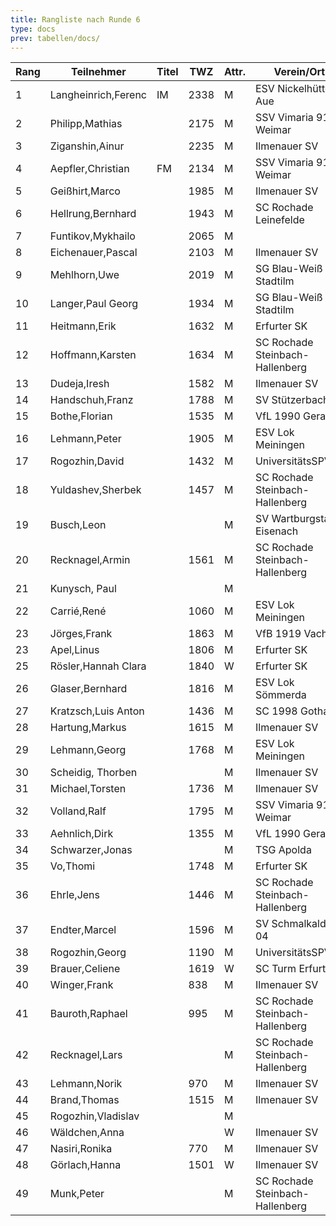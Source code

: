 ```yaml
---
title: Rangliste nach Runde 6
type: docs
prev: tabellen/docs/
---
```


| Rang | Teilnehmer            | Titel | TWZ  | Attr. | Verein/Ort                  | Land | S | R | V | Punkte | Buchholz | SoBerg |
|------|-----------------------|-------|------|-------|-----------------------------|------|---|---|---|--------|----------|--------|
| 1    | Langheinrich,Ferenc    | IM    | 2338 | M     | ESV Nickelhütte Aue          | GER  | 5 | 1 | 0 | 5.5    | 33.5     | 24.50  |
| 2    | Philipp,Mathias        |       | 2175 | M     | SSV Vimaria 91 Weimar        | GER  | 5 | 0 | 1 | 5.0    | 34.5     | 22.50  |
| 3    | Ziganshin,Ainur        |       | 2235 | M     | Ilmenauer SV                 | RUS  | 4 | 1 | 1 | 4.5    | 32.5     | 19.00  |
| 4    | Aepfler,Christian      | FM    | 2134 | M     | SSV Vimaria 91 Weimar        | GER  | 4 | 1 | 1 | 4.5    | 32.0     | 18.00  |
| 5    | Geißhirt,Marco         |       | 1985 | M     | Ilmenauer SV                 | GER  | 4 | 1 | 1 | 4.5    | 31.5     | 18.00  |
| 6    | Hellrung,Bernhard      |       | 1943 | M     | SC Rochade Leinefelde        | GER  | 4 | 1 | 1 | 4.5    | 29.0     | 17.00  |
| 7    | Funtikov,Mykhailo      |       | 2065 | M     |                             | UKR  | 4 | 0 | 2 | 4.0    | 30.0     | 14.00  |
| 8    | Eichenauer,Pascal      |       | 2103 | M     | Ilmenauer SV                 | GER  | 4 | 0 | 2 | 4.0    | 29.5     | 13.50  |
| 9    | Mehlhorn,Uwe           |       | 2019 | M     | SG Blau-Weiß Stadtilm        | GER  | 3 | 2 | 1 | 4.0    | 27.5     | 13.75  |
| 10   | Langer,Paul Georg      |       | 1934 | M     | SG Blau-Weiß Stadtilm        | GER  | 4 | 0 | 2 | 4.0    | 27.5     | 13.50  |
| 11   | Heitmann,Erik          |       | 1632 | M     | Erfurter SK                  | GER  | 3 | 2 | 1 | 4.0    | 25.5     | 13.75  |
| 12   | Hoffmann,Karsten       |       | 1634 | M     | SC Rochade Steinbach-Hallenberg | GER | 3 | 2 | 1 | 4.0    | 25.5     | 11.25  |
| 13   | Dudeja,Iresh           |       | 1582 | M     | Ilmenauer SV                 | IND  | 3 | 1 | 2 | 3.5    | 29.5     | 12.75  |
| 14   | Handschuh,Franz        |       | 1788 | M     | SV Stützerbach               | GER  | 2 | 3 | 1 | 3.5    | 28.5     | 12.75  |
| 15   | Bothe,Florian          |       | 1535 | M     | VfL 1990 Gera                | GER  | 3 | 1 | 2 | 3.5    | 27.0     | 10.00  |
| 16   | Lehmann,Peter          |       | 1905 | M     | ESV Lok Meiningen            | GER  | 3 | 1 | 2 | 3.5    | 26.0     | 9.50   |
| 17   | Rogozhin,David         |       | 1432 | M     | UniversitätsSPVER            | GER  | 3 | 1 | 2 | 3.5    | 25.5     | 9.75   |
| 18   | Yuldashev,Sherbek      |       | 1457 | M     | SC Rochade Steinbach-Hallenberg | GER | 2 | 3 | 1 | 3.5    | 24.5     | 10.25  |
| 19   | Busch,Leon             |       |      | M     | SV Wartburgstadt Eisenach    | GER  | 3 | 1 | 2 | 3.5    | 24.0     | 9.50   |
| 20   | Recknagel,Armin        |       | 1561 | M     | SC Rochade Steinbach-Hallenberg | GER | 3 | 1 | 2 | 3.5    | 24.0     | 9.25   |
| 21   | Kunysch, Paul          |       |      | M     |                             | GER  | 3 | 1 | 2 | 3.5    | 23.5     | 10.25  |
| 22   | Carrié,René            |       | 1060 | M     | ESV Lok Meiningen            | GER  | 3 | 1 | 2 | 3.5    | 23.5     | 9.75   |
| 23   | Jörges,Frank           |       | 1863 | M     | VfB 1919 Vacha               | GER  | 3 | 0 | 3 | 3.0    | 27.5     | 9.00   |
| 23   | Apel,Linus             |       | 1806 | M     | Erfurter SK                  | GER  | 3 | 0 | 3 | 3.0    | 27.5     | 9.00   |
| 25   | Rösler,Hannah Clara    |       | 1840 | W     | Erfurter SK                  | GER  | 3 | 0 | 3 | 3.0    | 26.0     | 7.50   |
| 26   | Glaser,Bernhard        |       | 1816 | M     | ESV Lok Sömmerda             | GER  | 0 | 6 | 0 | 3.0    | 24.5     | 10.25  |
| 27   | Kratzsch,Luis Anton    |       | 1436 | M     | SC 1998 Gotha                | GER  | 2 | 2 | 2 | 3.0    | 24.0     | 6.75   |
| 28   | Hartung,Markus         |       | 1615 | M     | Ilmenauer SV                 | GER  | 3 | 0 | 0 | 3.0    | 22.5     | 8.00   |
| 29   | Lehmann,Georg          |       | 1768 | M     | ESV Lok Meiningen            | GER  | 2 | 1 | 3 | 2.5    | 28.5     | 9.25   |
| 30   | Scheidig, Thorben      |       |      | M     | Ilmenauer SV                 | GER  | 2 | 1 | 3 | 2.5    | 25.5     | 8.00   |
| 31   | Michael,Torsten        |       | 1736 | M     | Ilmenauer SV                 | GER  | 2 | 1 | 3 | 2.5    | 25.5     | 7.00   |
| 32   | Volland,Ralf           |       | 1795 | M     | SSV Vimaria 91 Weimar        | GER  | 1 | 3 | 2 | 2.5    | 24.0     | 6.75   |
| 33   | Aehnlich,Dirk          |       | 1355 | M     | VfL 1990 Gera                | GER  | 2 | 1 | 3 | 2.5    | 22.5     | 6.50   |
| 34   | Schwarzer,Jonas        |       |      | M     | TSG Apolda                   | GER  | 2 | 1 | 3 | 2.5    | 20.0     | 5.25   |
| 35   | Vo,Thomi               |       | 1748 | M     | Erfurter SK                  | GER  | 2 | 1 | 3 | 2.5    | 19.0     | 3.50   |
| 36   | Ehrle,Jens             |       | 1446 | M     | SC Rochade Steinbach-Hallenberg | GER | 2 | 0 | 4 | 2.0    | 24.0     | 5.50   |
| 37   | Endter,Marcel          |       | 1596 | M     | SV Schmalkalden 04           | GER  | 2 | 0 | 4 | 2.0    | 22.5     | 3.00   |
| 38   | Rogozhin,Georg         |       | 1190 | M     | UniversitätsSPVER            | GER  | 2 | 0 | 4 | 2.0    | 22.5     | 2.00   |
| 39   | Brauer,Celiene         |       | 1619 | W     | SC Turm Erfurt               | GER  | 1 | 2 | 3 | 2.0    | 22.0     | 5.75   |
| 40   | Winger,Frank           |       | 838  | M     | Ilmenauer SV                 | GER  | 2 | 0 | 4 | 2.0    | 22.0     | 4.50   |
| 41   | Bauroth,Raphael        |       | 995  | M     | SC Rochade Steinbach-Hallenberg | GER | 2 | 0 | 4 | 2.0    | 21.5     | 4.00   |
| 42   | Recknagel,Lars         |       |      | M     | SC Rochade Steinbach-Hallenberg | GER | 2 | 0 | 4 | 2.0    | 17.0     | 2.00   |
| 43   | Lehmann,Norik          |       | 970  | M     | Ilmenauer SV                 | GER  | 1 | 1 | 4 | 1.5    | 22.5     | 4.75   |
| 44   | Brand,Thomas           |       | 1515 | M     | Ilmenauer SV                 | GER  | 1 | 1 | 4 | 1.5    | 21.5     | 3.00   |
| 45   | Rogozhin,Vladislav     |       |      | M     |                             | GER  | 1 | 1 | 4 | 1.5    | 21.5     | 2.00   |
| 46   | Wäldchen,Anna          |       |      | W     | Ilmenauer SV                 | GER  | 1 | 0 | 5 | 1.0    | 17.5     | 1.50   |
| 47   | Nasiri,Ronika          |       | 770  | M     | Ilmenauer SV                 | GER  | 1 | 0 | 5 | 1.0    | 15.5     | 0.50   |
| 48   | Görlach,Hanna          |       | 1501 | W     | Ilmenauer SV                 | GER  | 0 | 1 | 2 | 0.5    | 20.0     | 2.00   |
| 49   | Munk,Peter             |       |      | M     | SC Rochade Steinbach-Hallenberg | GER | 0 | 0 | 6 | 0.0    | 16.0     | 0.00   |

